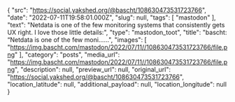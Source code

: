 {
  "src": "https://social.yakshed.org/@bascht/108630473531723766",
  "date": "2022-07-11T19:58:01.000Z",
  "slug": null,
  "tags": [
    "mastodon"
  ],
  "text": "Netdata is one of the few monitoring systems that consistently gets UX right. I love those little details:",
  "type": "mastodon_toot",
  "title": "bascht: “Netdata is one of the few moni……",
  "images": [
    "https://img.bascht.com/mastodon/2022/07/11//108630473531723766/file.png"
  ],
  "category": "posts",
  "media_url": "https://img.bascht.com/mastodon/2022/07/11//108630473531723766/file.png",
  "description": null,
  "preview_url": null,
  "original_url": "https://social.yakshed.org/@bascht/108630473531723766",
  "location_latitude": null,
  "additional_payload": null,
  "location_longitude": null
}